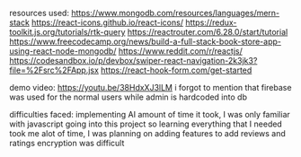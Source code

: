 resources used: 
https://www.mongodb.com/resources/languages/mern-stack
https://react-icons.github.io/react-icons/
https://redux-toolkit.js.org/tutorials/rtk-query
https://reactrouter.com/6.28.0/start/tutorial
https://www.freecodecamp.org/news/build-a-full-stack-book-store-app-using-react-node-mongodb/
https://www.reddit.com/r/reactjs/
https://codesandbox.io/p/devbox/swiper-react-navigation-2k3jk3?file=%2Fsrc%2FApp.jsx
https://react-hook-form.com/get-started


demo video:
https://youtu.be/38HdxXJ3lLM
i forgot to mention that firebase was used for the normal users while admin is hardcoded into db

difficulties faced:
implementing AI 
amount of time it took, I was only familiar with javascript going into this project so learning everything that I needed took me alot of time, I was planning on adding features to add reviews and ratings 
encryption was difficult 




